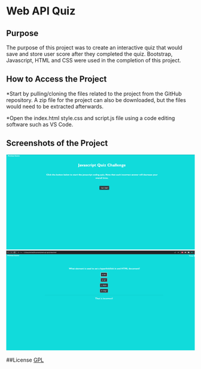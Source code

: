 # Web API Quiz

## Purpose

The purpose of this project was to create an interactive quiz that would save and store user score after they completed the quiz. Bootstrap, Javascript, HTML and CSS were used
in the completion of this project.

## How to Access the Project

*Start by pulling/cloning the files related to the project from the GitHub repository. A zip file for the project
can also be downloaded, but the files would need to be extracted afterwards.

*Open the index.html style.css and script.js file using a code editing software such as VS Code.

## Screenshots of the Project

![Screenshot for initial website loadup for web api quiz](./assets/images/score-homepage.png?raw=true "API Quiz Web Screenshot")
![Screenshot for after button interation on web api quiz](./assets/images/interactive-quiz.png?raw=true "API Quiz Interaction")


##License 
[GPL](https://choosealicense.com/licenses/gpl-3.0/)
